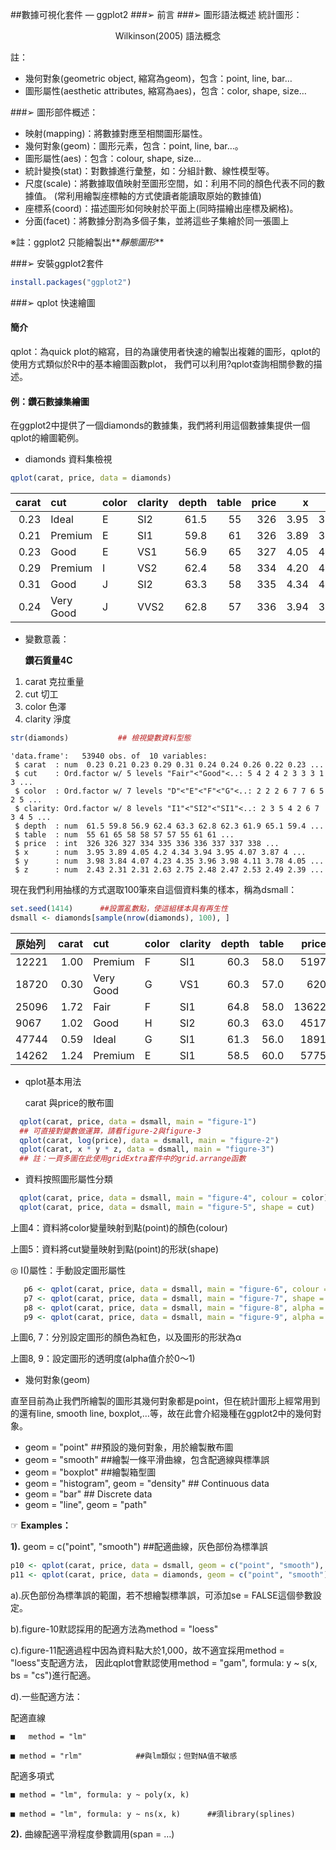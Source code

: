 ##數據可視化套件 — ggplot2
###➢ 前言
###➢ 圖形語法概述
統計圖形：
<div align = 'center'>Wilkinson(2005) 語法概念</div>

註：
  * 幾何對象(geometric object, 縮寫為geom)，包含：point, line, bar…
  * 圖形屬性(aesthetic attributes, 縮寫為aes)，包含：color, shape, size…

###➢ 圖形部件概述：
   * 映射(mapping)：將數據對應至相關圖形屬性。
   * 幾何對象(geom)：圖形元素，包含：point, line, bar…。
   * 圖形屬性(aes)：包含：colour, shape, size…
   * 統計變換(stat)：對數據進行彙整，如：分組計數、線性模型等。
   * 尺度(scale)：將數據取值映射至圖形空間，如：利用不同的顏色代表不同的數據值。
                  (常利用繪製座標軸的方式使讀者能讀取原始的數據值)
   * 座標系(coord)：描述圖形如何映射於平面上(同時描繪出座標及網格)。
   * 分面(facet)：將數據分割為多個子集，並將這些子集繪於同一張圖上

  ※註：ggplot2 只能繪製出**_靜態圖形_**

###➢ 安裝ggplot2套件
```r
install.packages("ggplot2")
```

###➢ qplot 快速繪圖
#### 簡介
qplot：為quick plot的縮寫，目的為讓使用者快速的繪製出複雜的圖形，qplot的使用方式類似於R中的基本繪圖函數plot，
       我們可以利用?qplot查詢相關參數的描述。

#### 例：鑽石數據集繪圖
在ggplot2中提供了一個diamonds的數據集，我們將利用這個數據集提供一個qplot的繪圖範例。
* diamonds 資料集檢視

```r
qplot(carat, price, data = diamonds)
```

| carat|       cut|color |clarity | depth| table| price|    x|    y|    z|
|-----:|:---------|:-----|:-------|-----:|-----:|-----:|----:|----:|----:|
|  0.23|Ideal     |E     |SI2     |  61.5|    55|   326| 3.95| 3.98| 2.43|
|  0.21|Premium   |E     |SI1     |  59.8|    61|   326| 3.89| 3.84| 2.31|
|  0.23|Good      |E     |VS1     |  56.9|    65|   327| 4.05| 4.07| 2.31|
|  0.29|Premium   |I     |VS2     |  62.4|    58|   334| 4.20| 4.23| 2.63|
|  0.31|Good      |J     |SI2     |  63.3|    58|   335| 4.34| 4.35| 2.75|
|  0.24|Very Good |J     |VVS2    |  62.8|    57|   336| 3.94| 3.96| 2.48|

* 變數意義：

  **鑽石質量4C**

1. carat	克拉重量
2.	cut	切工
3.	color	色澤
4.	clarity	淨度

```r
str(diamonds)			## 檢視變數資料型態
```

```
'data.frame':	53940 obs. of  10 variables:
 $ carat  : num  0.23 0.21 0.23 0.29 0.31 0.24 0.24 0.26 0.22 0.23 ...
 $ cut    : Ord.factor w/ 5 levels "Fair"<"Good"<..: 5 4 2 4 2 3 3 3 1 3 ...
 $ color  : Ord.factor w/ 7 levels "D"<"E"<"F"<"G"<..: 2 2 2 6 7 7 6 5 2 5 ...
 $ clarity: Ord.factor w/ 8 levels "I1"<"SI2"<"SI1"<..: 2 3 5 4 2 6 7 3 4 5 ...
 $ depth  : num  61.5 59.8 56.9 62.4 63.3 62.8 62.3 61.9 65.1 59.4 ...
 $ table  : num  55 61 65 58 58 57 57 55 61 61 ...
 $ price  : int  326 326 327 334 335 336 336 337 337 338 ...
 $ x      : num  3.95 3.89 4.05 4.2 4.34 3.94 3.95 4.07 3.87 4 ...
 $ y      : num  3.98 3.84 4.07 4.23 4.35 3.96 3.98 4.11 3.78 4.05 ...
 $ z      : num  2.43 2.31 2.31 2.63 2.75 2.48 2.47 2.53 2.49 2.39 ...
```


現在我們利用抽樣的方式選取100筆來自這個資料集的樣本，稱為dsmall：
```r
set.seed(1414)      ##設置亂數點，使這組樣本具有再生性
dsmall <- diamonds[sample(nrow(diamonds), 100), ]
```
|原始列| carat|       cut|color |clarity | depth| table| price|    x|    y|    z|
|:-----|-----:|:---------|:-----|:-------|-----:|-----:|-----:|----:|----:|----:|
|12221 |  1.00|Premium   |F     |SI1     |  60.3|  58.0|  5197| 6.43| 6.47| 3.89|
|18720 |  0.30|Very Good |G     |VS1     |  60.3|  57.0|   620| 4.33| 4.35| 2.62|
|25096 |  1.72|Fair      |F     |SI1     |  64.8|  58.0| 13622| 7.50| 7.46| 4.85|
|9067  |  1.02|Good      |H     |SI2     |  60.3|  63.0|  4517| 6.45| 6.49| 3.90|
|47744 |  0.59|Ideal     |G     |SI1     |  61.3|  56.0|  1891| 5.41| 5.43| 3.32|
|14262 |  1.24|Premium   |E     |SI1     |  58.5|  60.0|  5775| 7.08| 7.01| 4.11|

+ qplot基本用法

  carat 與price的散布圖

```r
  qplot(carat, price, data = dsmall, main = "figure-1")
  ## 可直接對變數做運算，請看figure-2與figure-3
  qplot(carat, log(price), data = dsmall, main = "figure-2")
  qplot(carat, x * y * z, data = dsmall, main = "figure-3")
  ## 註：一頁多圖在此使用gridExtra套件中的grid.arrange函數
```
+ 資料按照圖形屬性分類

```r
  qplot(carat, price, data = dsmall, main = "figure-4", colour = color)
  qplot(carat, price, data = dsmall, main = "figure-5", shape = cut)
```

上圖4：資料將color變量映射到點(point)的顏色(colour)

上圖5：資料將cut變量映射到點(point)的形狀(shape)

  ◎ I()屬性：手動設定圖形屬性

```r
   p6 <- qplot(carat, price, data = dsmall, main = "figure-6", colour = I("red"))
   p7 <- qplot(carat, price, data = dsmall, main = "figure-7", shape = I("α"))
   p8 <- qplot(carat, price, data = dsmall, main = "figure-8", alpha = I(1/5))
   p9 <- qplot(carat, price, data = dsmall, main = "figure-9", alpha = I(1/10))
```
上圖6, 7：分別設定圖形的顏色為紅色，以及圖形的形狀為α

上圖8, 9：設定圖形的透明度(alpha值介於0～1)

+ 幾何對象(geom)

直至目前為止我們所繪製的圖形其幾何對象都是point，但在統計圖形上經常用到的還有line, smooth line, boxplot,…等，故在此會介紹幾種在ggplot2中的幾何對象。

- geom = "point"		##預設的幾何對象，用於繪製散布圖
- geom = "smooth"	##繪製一條平滑曲線，包含配適線與標準誤
- geom = "boxplot"	##繪製箱型圖
- geom = "histogram", geom = "density"	## Continuous data
- geom = "bar"					## Discrete data
- geom = "line", geom = "path"

☞ **Examples：**

**1).** geom = c("point", "smooth")		##配適曲線，灰色部份為標準誤

```r
p10 <- qplot(carat, price, data = dsmall, geom = c("point", "smooth"), main = "figure-10")
p11 <- qplot(carat, price, data = diamonds, geom = c("point", "smooth"), main = "figure-11")
```

a).灰色部份為標準誤的範圍，若不想繪製標準誤，可添加se = FALSE這個參數設定。

b).figure-10默認採用的配適方法為method = "loess"

c).figure-11配適過程中因為資料點大於1,000，故不適宜採用method = "loess"支配適方法，
   因此qplot會默認使用method = "gam", formula: y ~ s(x, bs = "cs")進行配適。
             
d).一些配適方法：

   配適直線
    
    ■	method = "lm"		
    
    ■ method = "rlm"			##與lm類似；但對NA值不敏感
    
   配適多項式
    
    ■ method = "lm", formula: y ~ poly(x, k)
    
    ■ method = "lm", formula: y ~ ns(x, k)		##須library(splines)


**2).** 曲線配適平滑程度參數調用(span = …)
```r
```
